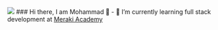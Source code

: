 <img src="https://www.botreetechnologies.com/blog/wp-content/uploads/2019/04/full-stack-developer.jpg"/>
### Hi there, I am Mohammad 👋
- 🌱 I’m currently learning full stack development at <a href="https://www.meraki-academy.org/">Meraki Academy</a>

<!--
**MohAlawneh/MohAlawneh** is a ✨ _special_ ✨ repository because its `README.md` (this file) appears on your GitHub profile.

Here are some ideas to get you started:

- 🔭 I’m currently working on ...
- 👯 I’m looking to collaborate on ...
- 🤔 I’m looking for help with ...
- 💬 Ask me about ...
- 📫 How to reach me: ...
- 😄 Pronouns: ...
- ⚡ Fun fact: ...
-->
